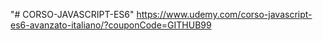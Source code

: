 "# CORSO-JAVASCRIPT-ES6" 
https://www.udemy.com/corso-javascript-es6-avanzato-italiano/?couponCode=GITHUB99

